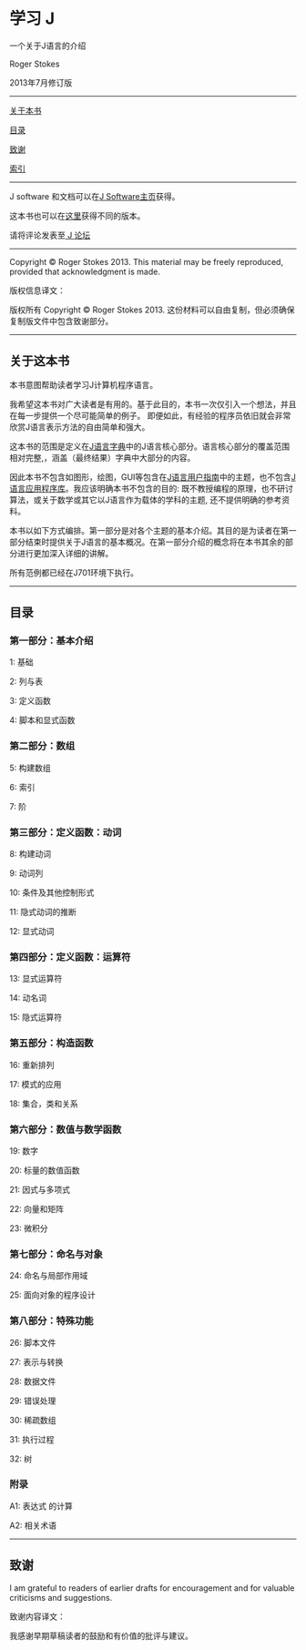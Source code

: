 # 学习 J

一个关于J语言的介绍

Roger Stokes

2013年7月修订版

---

[关于本书](#关于这本书)

[目录](#目录)

[致谢](#致谢)

[索引](index.md)

---

J software 和文档可以在[J Software主页](http://www.jsoftware.com/)获得。

这本书也可以在[这里](http://www.learningj.com/)获得不同的版本。

请将评论发表至[ J 论坛](http://www.jsoftware.com/forums.htm)

---

Copyright © Roger Stokes 2013. This material may be freely reproduced, provided that acknowledgment is made. 

版权信息译文：

版权所有 Copyright © Roger Stokes 2013. 这份材料可以自由复制，但必须确保复制版文件中包含致谢部分。

---

## <span>关于这本书</span>

本书意图帮助读者学习J计算机程序语言。

我希望这本书对广大读者是有用的。基于此目的，本书一次仅引入一个想法，并且在每一步提供一个尽可能简单的例子。 即便如此，有经验的程序员依旧就会非常欣赏J语言表示方法的自由简单和强大。

这本书的范围是定义在[J语言字典](http://www.jsoftware.com/help/dictionary/contents.htm)中的J语言核心部分。语言核心部分的覆盖范围相对完整,，涵盖（最终结果）字典中大部分的内容。

因此本书不包含如图形，绘图，GUI等包含在[J语言用户指南](http://www.jsoftware.com/help/user/contents.htm)中的主题，也不包含[J语言应用程序库](http://code.jsoftware.com/wiki/JAL)。我应该明确本书不包含的目的: 既不教授编程的原理，也不研讨算法，或关于数学或其它以J语言作为载体的学科的主题, 还不提供明确的参考资料。

本书以如下方式编排。第一部分是对各个主题的基本介绍。其目的是为读者在第一部分结束时提供关于J语言的基本概况。在第一部分介绍的概念将在本书其余的部分进行更加深入详细的讲解。

所有范例都已经在J701环境下执行。

---

## <span>目录</span>

### 第一部分：基本介绍

1: 基础

2: 列与表

3: 定义函数

4: 脚本和显式函数

### 第二部分：数组

5: 构建数组

6: 索引 

7: 阶

### 第三部分：定义函数：动词

8: 构建动词

9: 动词列

10: 条件及其他控制形式

11: 隐式动词的推断

12: 显式动词

### 第四部分：定义函数：运算符

13: 显式运算符

14: 动名词

15: 隐式运算符


### 第五部分：构造函数

16: 重新排列

17: 模式的应用

18: 集合，类和关系

### 第六部分：数值与数学函数

19: 数字

20: 标量的数值函数

21: 因式与多项式

22: 向量和矩阵

23: 微积分

### 第七部分：命名与对象

24: 命名与局部作用域

25: 面向对象的程序设计

### 第八部分：特殊功能

26: 脚本文件

27: 表示与转换

28: 数据文件

29: 错误处理

30: 稀疏数组

31: 执行过程

32: 树

### 附录

A1: 表达式 的计算

A2: 相关术语

---

## <span>致谢</span>


I am grateful to readers of earlier drafts for encouragement and for valuable criticisms and suggestions. 

致谢内容译文：

我感谢早期草稿读者的鼓励和有价值的批评与建议。